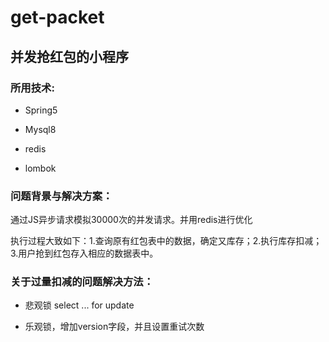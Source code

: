 # get-packet
## 并发抢红包的小程序


### 所用技术:


* Spring5


* Mysql8


* redis


* lombok

### 问题背景与解决方案：


通过JS异步请求模拟30000次的并发请求。并用redis进行优化


执行过程大致如下：1.查询原有红包表中的数据，确定又库存；2.执行库存扣减；3.用户抢到红包存入相应的数据表中。


### 关于过量扣减的问题解决方法：


* 悲观锁 select ... for update


* 乐观锁，增加version字段，并且设置重试次数

